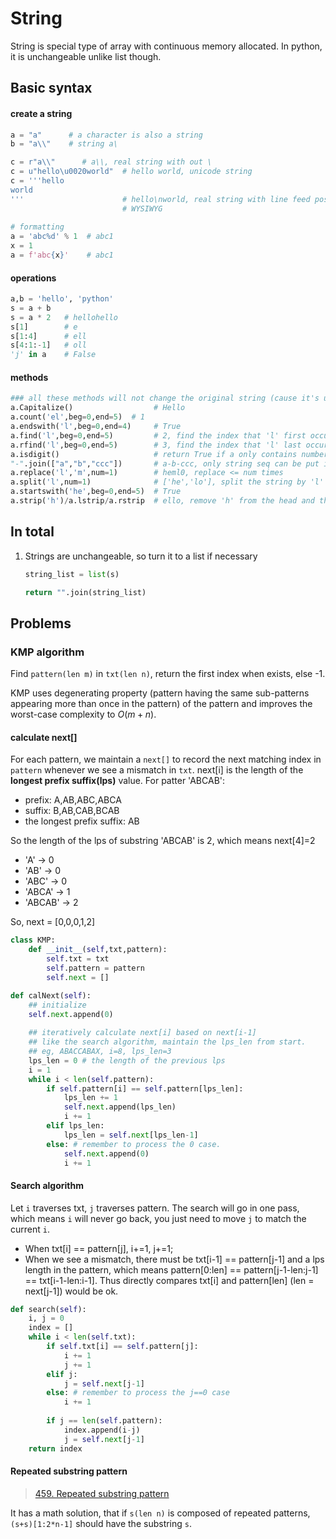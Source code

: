 # String

String is special type of array with continuous memory allocated. In python, it is unchangeable unlike list though.



## Basic syntax

#### create a string

``` python
a = "a"      # a character is also a string
b = "a\\"    # string a\

c = r"a\\"      # a\\, real string with out \
c = u"hello\u0020world"  # hello world, unicode string
c = '''hello
world
'''                      # hello\nworld, real string with line feed possible.
						 # WYSIWYG
    
# formatting
a = 'abc%d' % 1  # abc1
x = 1
a = f'abc{x}'    # abc1
```

#### operations

```python
a,b = 'hello', 'python'
s = a + b
s = a * 2   # hellohello
s[1]        # e
s[1:4]      # ell
s[4:1:-1]   # oll
'j' in a    # False
```

#### methods

```python
### all these methods will not change the original string (cause it's unchangable)
a.Capitalize()                  # Hello
a.count('el',beg=0,end=5)  # 1
a.endswith('l',beg=0,end=4)     # True
a.find('l',beg=0,end=5)         # 2, find the index that 'l' first occur; -1 when not in
a.rfind('l',beg=0,end=5)        # 3, find the index that 'l' last occur; -1 when not in
a.isdigit()                     # return True if a only contains number
"-".join(["a","b","ccc"])       # a-b-ccc, only string seq can be put in this method(can be empty)
a.replace('l','m',num=1)        # heml0, replace <= num times
a.split('l',num=1) 				# ['he','lo'], split the string by 'l' within num times
a.startswith('he',beg=0,end=5)  # True
a.strip('h')/a.lstrip/a.rstrip	# ello, remove 'h' from the head and the end
```

## In total

1. Strings are unchangeable, so turn it to a list if necessary

   ```python
   string_list = list(s)
   
   return "".join(string_list)
   ```

   

## Problems

### KMP algorithm

Find `pattern(len m)` in `txt(len n)`, return the first index when exists, else -1. 

KMP uses degenerating property (pattern having the same sub-patterns appearing more than once in the pattern) of the pattern and improves the worst-case complexity to $O(m+n)$.

#### calculate next[]

For each pattern, we maintain a `next[]` to record the next matching index in `pattern` whenever we see a mismatch in `txt`. next[i] is the length of the **longest prefix suffix(lps)** value. For patter 'ABCAB':

- prefix: A,AB,ABC,ABCA
- suffix: B,AB,CAB,BCAB
- the longest prefix suffix: AB

So the length of the lps of substring 'ABCAB' is 2, which means next[4]=2

- 'A' -> 0
- 'AB' -> 0
- 'ABC' -> 0
- 'ABCA' -> 1
- 'ABCAB' -> 2

So, next = [0,0,0,1,2]

```python
class KMP:
    def __init__(self,txt,pattern):
        self.txt = txt
        self.pattern = pattern
        self.next = []

def calNext(self):
    ## initialize
    self.next.append(0)
    
    ## iteratively calculate next[i] based on next[i-1]
    ## like the search algorithm, maintain the lps_len from start.
    ## eg, ABACCABAX, i=8, lps_len=3
    lps_len = 0 # the length of the previous lps
    i = 1
    while i < len(self.pattern):
        if self.pattern[i] == self.pattern[lps_len]:
            lps_len += 1
            self.next.append(lps_len)
            i += 1
        elif lps_len:
            lps_len = self.next[lps_len-1]
        else: # remember to process the 0 case.
            self.next.append(0)
            i += 1
```

#### Search algorithm

Let `i` traverses txt, `j` traverses pattern. The search will go in one pass, which means `i` will never go back, you just need to move `j` to match the current `i`.

- When txt[i] == pattern[j], i+=1, j+=1;
- When we see a mismatch, there must be txt[i-1] == pattern[j-1] and a lps length in the pattern, which means pattern[0:len] == pattern[j-1-len:j-1] == txt[i-1-len:i-1]. Thus directly compares txt[i] and pattern[len] (len = next[j-1]) would be ok.

```python
def search(self):
    i, j = 0
    index = []
    while i < len(self.txt):
        if self.txt[i] == self.pattern[j]:
            i += 1
            j += 1
        elif j:
            j = self.next[j-1]
        else: # remember to process the j==0 case
            i += 1
        
        if j == len(self.pattern):
            index.append(i-j)
            j = self.next[j-1]
    return index
```



#### Repeated substring pattern

> [459. Repeated substring pattern](https://leetcode.com/problems/repeated-substring-pattern/description/)

It has a math solution, that if `s(len n)` is composed of repeated patterns, `(s+s)[1:2*n-1]` should have the substring `s`.